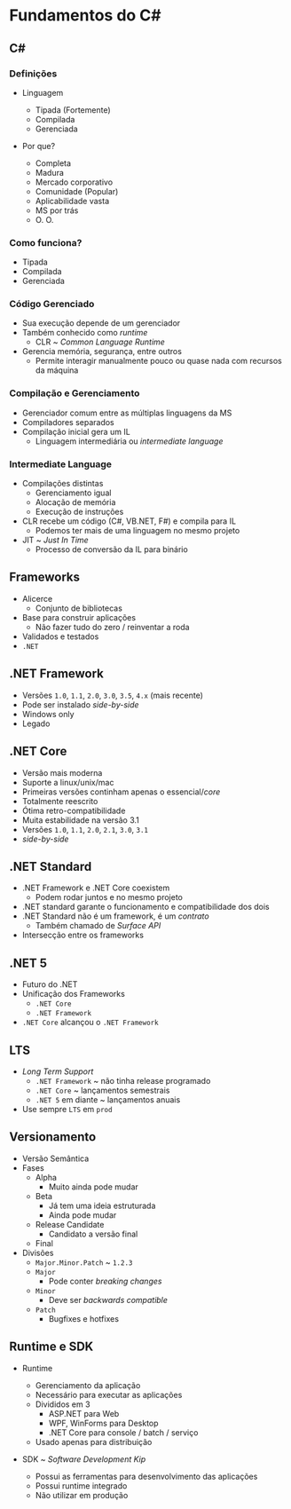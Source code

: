 # Fundamentos do C#

## C#
### Definições

- Linguagem
  - Tipada (Fortemente)
  - Compilada
  - Gerenciada

- Por que?
  - Completa
  - Madura
  - Mercado corporativo
  - Comunidade (Popular)
  - Aplicabilidade vasta
  - MS por trás
  - O. O.

### Como funciona?

- Tipada
- Compilada
- Gerenciada

### Código Gerenciado

- Sua execução depende de um gerenciador
- Também conhecido como _runtime_
  - CLR ~ _Common Language Runtime_
- Gerencia memória, segurança, entre outros
  - Permite interagir manualmente pouco ou quase nada com recursos da máquina

### Compilação e Gerenciamento

- Gerenciador comum entre as múltiplas linguagens da MS
- Compiladores separados
- Compilação inicial gera um IL
  - Linguagem intermediária ou _intermediate language_

### Intermediate Language

- Compilações distintas
  - Gerenciamento igual
  - Alocação de memória
  - Execução de instruções
- CLR recebe um código (C#, VB.NET, F#) e compila para IL
  - Podemos ter mais de uma linguagem no mesmo projeto
- JIT ~ _Just In Time_
  - Processo de conversão da IL para binário

## Frameworks

- Alicerce
  - Conjunto de bibliotecas
- Base para construir aplicações
  - Não fazer tudo do zero / reinventar a roda
- Validados e testados
- `.NET`

## .NET Framework

- Versões `1.0`, `1.1`, `2.0`, `3.0`, `3.5`, `4.x` (mais recente)
- Pode ser instalado _side-by-side_
- Windows only
- Legado

## .NET Core

- Versão mais moderna
- Suporte a linux/unix/mac
- Primeiras versões continham apenas o essencial/_core_
- Totalmente reescrito
- Ótima retro-compatibilidade
- Muita estabilidade na versão 3.1
- Versões `1.0`, `1.1`, `2.0`, `2.1`, `3.0`, `3.1`
- _side-by-side_

## .NET Standard

- .NET Framework e .NET Core coexistem
  - Podem rodar juntos e no mesmo projeto
- .NET standard garante o funcionamento e compatibilidade dos dois
- .NET Standard não é um framework, é um _contrato_
  - Também chamado de _Surface API_
- Intersecção entre os frameworks

## .NET 5

- Futuro do .NET
- Unificação dos Frameworks
  - `.NET Core`
  - `.NET Framework`
- `.NET Core` alcançou o `.NET Framework`

## LTS

- _Long Term Support_
  - `.NET Framework` ~ não tinha release programado
  - `.NET Core` ~ lançamentos semestrais
  - `.NET 5` em diante ~ lançamentos anuais
- Use sempre `LTS` em `prod`

## Versionamento

- Versão Semântica
- Fases
  - Alpha
    - Muito ainda pode mudar
  - Beta
    - Já tem uma ideia estruturada
    - Ainda pode mudar
  - Release Candidate
    - Candidato a versão final
  - Final
- Divisões
  - `Major.Minor.Patch` ~ `1.2.3`
  - `Major`
    - Pode conter _breaking changes_
  - `Minor`
    - Deve ser _backwards compatible_
  - `Patch`
    - Bugfixes e hotfixes

## Runtime e SDK

- Runtime
  - Gerenciamento da aplicação
  - Necessário para executar as aplicações
  - Divididos em 3
    - ASP.NET para Web
    - WPF, WinForms para Desktop
    - .NET Core para console / batch / serviço
  - Usado apenas para distribuição

- SDK ~ _Software Development Kip_
  - Possui as ferramentas para desenvolvimento das aplicações
  - Possui runtime integrado
  - Não utilizar em produção
